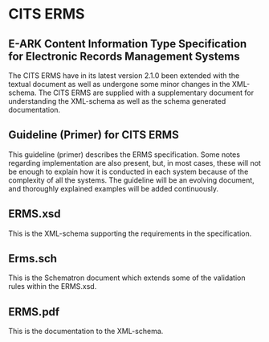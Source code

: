 CITS ERMS
=============
## E-ARK Content Information Type Specification for Electronic Records Management Systems

The CITS ERMS have in its latest version 2.1.0 been extended with the textual document as well as undergone some minor changes in the XML-schema. The CITS ERMS are supplied with a supplementary document for understanding the XML-schema as well as the schema generated documentation. 

## Guideline (Primer) for CITS ERMS
This guideline (primer) describes the ERMS specification. Some notes regarding implementation are also present, but, in most cases, these will not be enough to explain how it is conducted in each system because of the complexity of all the systems. The guideline will be an evolving document, and thoroughly explained examples will be added continuously.

## ERMS.xsd
This is the XML-schema supporting the requirements in the specification.

## Erms.sch
This is the Schematron document which extends some of the validation rules within the ERMS.xsd.

## ERMS.pdf
This is the documentation to the XML-schema.

